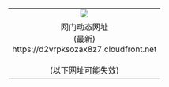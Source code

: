 ﻿<table>
  <tr></tr>
  <tr><td colspan=2 align=center><img src="https://d2vrpksozax8z7.cloudfront.net/Up/oGate.jpg" /></td></tr>
  <tr><td colspan=2 align=center>网门动态网址<br/>(最新)
<br>https://d2vrpksozax8z7.cloudfront.net
<br/><br/>(以下网址可能失效)
    </td>
  </tr>
</table>
